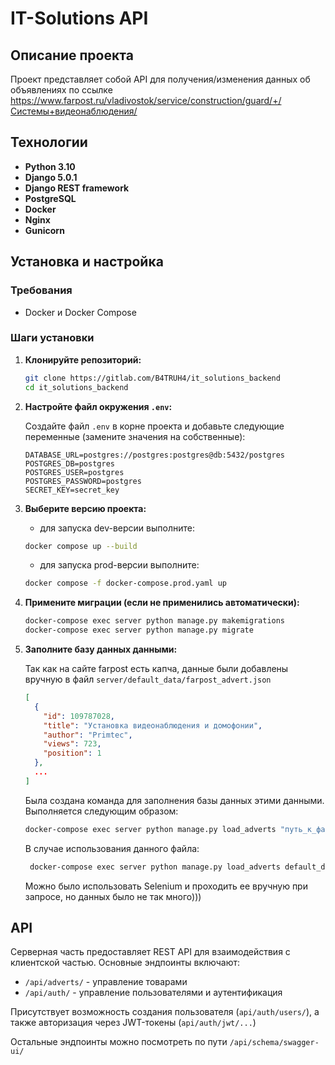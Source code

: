 # IT-Solutions API

## Описание проекта

Проект представляет собой API для получения/изменения данных об объявлениях по ссылке https://www.farpost.ru/vladivostok/service/construction/guard/+/Системы+видеонаблюдения/

## Технологии

- **Python 3.10**
- **Django 5.0.1**
- **Django REST framework**
- **PostgreSQL**
- **Docker**
- **Nginx**
- **Gunicorn**

## Установка и настройка

### Требования

- Docker и Docker Compose

### Шаги установки

1. **Клонируйте репозиторий:**

    ```bash
    git clone https://gitlab.com/B4TRUH4/it_solutions_backend
    cd it_solutions_backend
    ```

2. **Настройте файл окружения `.env`:**

    Создайте файл `.env` в корне проекта и добавьте следующие переменные (замените значения на собственные):

    ```env
    DATABASE_URL=postgres://postgres:postgres@db:5432/postgres
    POSTGRES_DB=postgres
    POSTGRES_USER=postgres
    POSTGRES_PASSWORD=postgres
    SECRET_KEY=secret_key
    ```
   
3. **Выберите версию проекта:**
   - для запуска dev-версии выполните:
    ```bash
    docker compose up --build
    ```
   - для запуска prod-версии выполните:
    ```bash
    docker compose -f docker-compose.prod.yaml up
    ```

4. **Примените миграции (если не применились автоматически):**

    ```bash
    docker-compose exec server python manage.py makemigrations
    docker-compose exec server python manage.py migrate
    ```
5. **Заполните базу данных данными:**

   Так как на сайте farpost есть капча, данные были добавлены вручную в файл `server/default_data/farpost_advert.json`

   ```json
   [
     {
       "id": 109787028,
       "title": "Установка видеонаблюдения и домофонии",
       "author": "Primtec",
       "views": 723,
       "position": 1
     },
     ...
   ]
   ```
   
   Была создана команда для заполнения базы данных этими данными. Выполняется следующим образом:

    ```bash
    docker-compose exec server python manage.py load_adverts "путь_к_файлу"
    ```
   В случае использования данного файла:
   ```bash
    docker-compose exec server python manage.py load_adverts default_data/farpost_advert.json
    ```
   Можно было использовать Selenium и проходить ее вручную при запросе, но данных было не так много)))


## API

Серверная часть предоставляет REST API для взаимодействия с клиентской частью. Основные эндпоинты включают:

- `/api/adverts/` - управление товарами
- `/api/auth/` - управление пользователями и аутентификация

Присутствует возможность создания пользователя (`api/auth/users/`), а также авторизация через JWT-токены
(`api/auth/jwt/...`)

Остальные эндпоинты можно посмотреть по пути `/api/schema/swagger-ui/`
